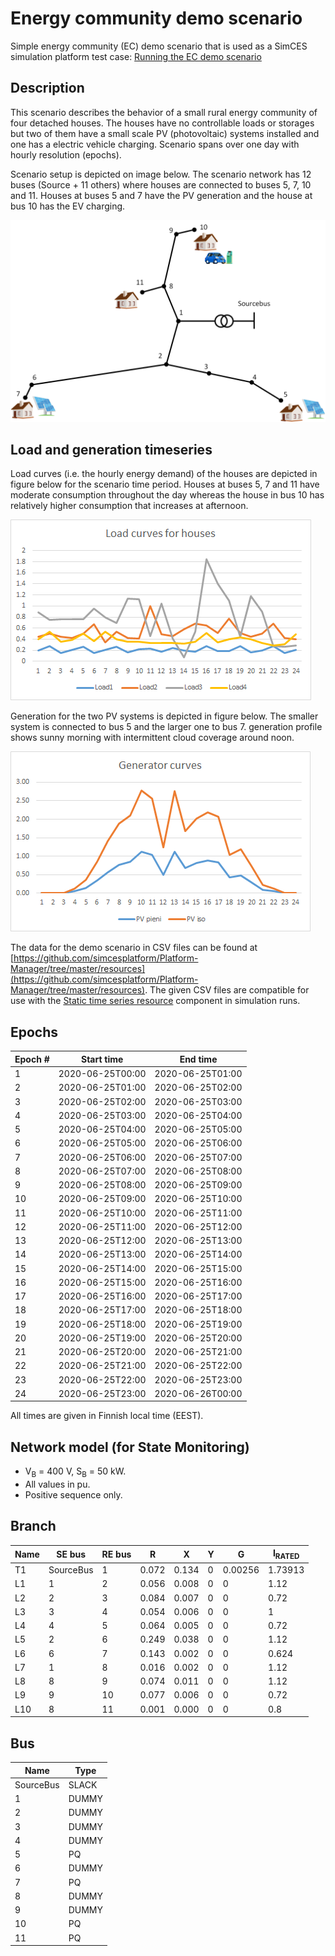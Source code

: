 # Energy community demo scenario

Simple energy community (EC) demo scenario that is used as a SimCES simulation platform test case: [Running the EC demo scenario](energy_run-ec-demo.md)

## Description

This scenario describes the behavior of a small rural energy community of four detached houses. The houses have no controllable loads or storages but two of them have a small scale PV (photovoltaic) systems installed and one has a electric vehicle charging. Scenario spans over one day with hourly resolution (epochs).

Scenario setup is depicted on image below. The scenario network has 12 buses (Source + 11 others) where houses are connected to buses 5, 7, 10 and 11. Houses at buses 5 and 7 have the PV generation and the house at bus 10 has the EV charging.

![A diagram for the network for the EC demo scenario](images/ec_demo_network.png)

## Load and generation timeseries

Load curves (i.e. the hourly energy demand) of the houses are depicted in figure below for the scenario time period. Houses at buses 5, 7 and 11 have moderate consumption throughout the day whereas the house in bus 10 has relatively higher consumption that increases at afternoon.

![A figure depicting the load curves for the houses for the EC demo scenario time period](images/ec_demo_house_load_curves.png)

Generation for the two PV systems is depicted in figure below. The smaller system is connected to bus 5 and the larger one to bus 7. generation profile shows sunny morning with intermittent cloud coverage around noon.

![A figure for the generator curves for the EC demo scenario time period](images/ec_demo_generator_curves.png)

The data for the demo scenario in CSV files can be found at [https://github.com/simcesplatform/Platform-Manager/tree/master/resources](https://github.com/simcesplatform/Platform-Manager/tree/master/resources). The given CSV files are compatible for use with the [Static time series resource](energy_static-time-series-resource.md) component in simulation runs.

## Epochs

| Epoch # | Start time       | End time         |
| ------- | ---------------- | ---------------- |
| 1       | 2020-06-25T00:00 | 2020-06-25T01:00 |
| 2       | 2020-06-25T01:00 | 2020-06-25T02:00 |
| 3       | 2020-06-25T02:00 | 2020-06-25T03:00 |
| 4       | 2020-06-25T03:00 | 2020-06-25T04:00 |
| 5       | 2020-06-25T04:00 | 2020-06-25T05:00 |
| 6       | 2020-06-25T05:00 | 2020-06-25T06:00 |
| 7       | 2020-06-25T06:00 | 2020-06-25T07:00 |
| 8       | 2020-06-25T07:00 | 2020-06-25T08:00 |
| 9       | 2020-06-25T08:00 | 2020-06-25T09:00 |
| 10      | 2020-06-25T09:00 | 2020-06-25T10:00 |
| 11      | 2020-06-25T10:00 | 2020-06-25T11:00 |
| 12      | 2020-06-25T11:00 | 2020-06-25T12:00 |
| 13      | 2020-06-25T12:00 | 2020-06-25T13:00 |
| 14      | 2020-06-25T13:00 | 2020-06-25T14:00 |
| 15      | 2020-06-25T14:00 | 2020-06-25T15:00 |
| 16      | 2020-06-25T15:00 | 2020-06-25T16:00 |
| 17      | 2020-06-25T16:00 | 2020-06-25T17:00 |
| 18      | 2020-06-25T17:00 | 2020-06-25T18:00 |
| 19      | 2020-06-25T18:00 | 2020-06-25T19:00 |
| 20      | 2020-06-25T19:00 | 2020-06-25T20:00 |
| 21      | 2020-06-25T20:00 | 2020-06-25T21:00 |
| 22      | 2020-06-25T21:00 | 2020-06-25T22:00 |
| 23      | 2020-06-25T22:00 | 2020-06-25T23:00 |
| 24      | 2020-06-25T23:00 | 2020-06-26T00:00 |

All times are given in Finnish local time (EEST).

## Network model (for State Monitoring)

- V<sub>B</sub> = 400 V, S<sub>B</sub> = 50 kW.
- All values in pu.
- Positive sequence only.

## Branch

| Name | SE bus    | RE bus | R     | X     | Y | G       | I<sub>RATED</sub> |
| ---- | --------- | ------ | ----- | ----- | - | ------- | ----------------- |
| T1   | SourceBus | 1      | 0.072 | 0.134 | 0 | 0.00256 | 1.73913 |
| L1   | 1         | 2      | 0.056 | 0.008 | 0 | 0       | 1.12    |
| L2   | 2         | 3      | 0.084 | 0.007 | 0 | 0       | 0.72    |
| L3   | 3         | 4      | 0.054 | 0.006 | 0 | 0       | 1       |
| L4   | 4         | 5      | 0.064 | 0.005 | 0 | 0       | 0.72    |
| L5   | 2         | 6      | 0.249 | 0.038 | 0 | 0       | 1.12    |
| L6   | 6         | 7      | 0.143 | 0.002 | 0 | 0       | 0.624   |
| L7   | 1         | 8      | 0.016 | 0.002 | 0 | 0       | 1.12    |
| L8   | 8         | 9      | 0.074 | 0.011 | 0 | 0       | 1.12    |
| L9   | 9         | 10     | 0.077 | 0.006 | 0 | 0       | 0.72    |
| L10  | 8         | 11     | 0.001 | 0.000 | 0 | 0       | 0.8     |

## Bus

| Name      | Type  |
| --------- | ----- |
| SourceBus | SLACK |
| 1         | DUMMY |
| 2         | DUMMY |
| 3         | DUMMY |
| 4         | DUMMY |
| 5         | PQ    |
| 6         | DUMMY |
| 7         | PQ    |
| 8         | DUMMY |
| 9         | DUMMY |
| 10        | PQ    |
| 11        | PQ    |

